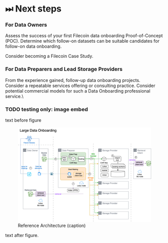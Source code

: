 # ⏭ Next steps

### For Data Owners

Assess the success of your first Filecoin data onboarding Proof-of-Concept (POC). Determine which follow-on datasets can be suitable candidates for follow-on data onboarding.

Consider becoming a Filecoin Case Study.&#x20;



### For Data Preparers and Lead Storage Providers

From the experience gained, follow-up data onboarding projects.\
Consider a repeatable services offering or consulting practice. Consider potential commercial models for such a Data Onboarding professional service.\


### TODO testing only: image embed

text before figure
<figure><img src="../.gitbook/assets/large-data-onboarding-reference-architecture.drawio.png" alt=""><figcaption>Reference Architecture (caption)</figcaption></figure>
text after figure.
